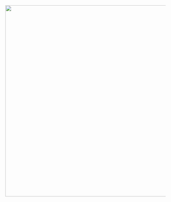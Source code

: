 <div align="center">  <img src="https://i.bmp.ovh/imgs/2021/06/808ff0ed22d6d52a.png" width="600"/> </div><br>



